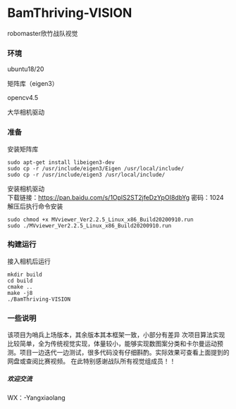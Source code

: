 # BamThriving-VISION
robomaster欣竹战队视觉

### 环境
  ubuntu18/20  
  
  矩阵库（eigen3） 
  
  opencv4.5 
  
  大华相机驱动
 
### 准备
安装矩阵库

    sudo apt-get install libeigen3-dev
    sudo cp -r /usr/include/eigen3/Eigen /usr/local/include/
    sudo cp -r /usr/include/eigen3 /usr/local/include/
    
安装相机驱动    
下载链接：https://pan.baidu.com/s/1OplS2ST2jfeDzYpOI8dbYg
密码：1024 
解压后执行命令安装
    
    sudo chmod +x MVviewer_Ver2.2.5_Linux_x86_Build20200910.run
    sudo ./MVviewer_Ver2.2.5_Linux_x86_Build20200910.run

### 构建运行
接入相机后运行

    mkdir build
    cd build
    cmake ..
    make -j8
    ./BamThriving-VISION
    
### 一些说明
该项目为哨兵上场版本，其余版本其本框架一致，小部分有差异
次项目算法实现比较简单，全为传统视觉实现，体量较小，能够实现数图案分类和卡尔曼运动预测。项目一边迭代一边测试，很多代码没有仔细斟酌。实际效果可查看上面提到的网盘或查阅比赛视频。
在此特别感谢战队所有视觉组成员！！

##### 欢迎交流
WX：-Yangxiaolang
